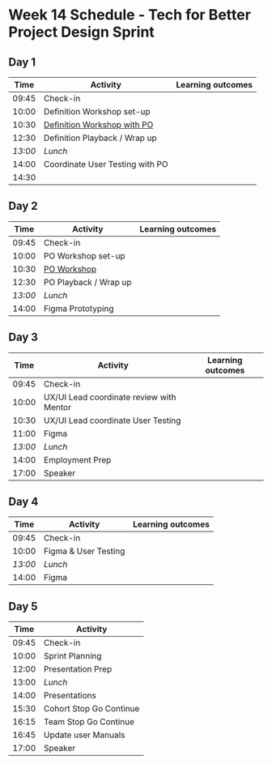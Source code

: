 # Week 14 Schedule - Tech for Better Project Design Sprint


## Day 1

| Time    | Activity                                  | Learning outcomes |
| ------- | ----------------------------------------- | ----------------- |
| 09:45   | Check-in                                  |                   |
| 10:00   | Definition Workshop set-up                |                   |
| 10:30   | [Definition Workshop with PO][def-slides] |                   |
| 12:30   | Definition Playback / Wrap up             |                   |
| _13:00_ | _Lunch_                                   |                   |
| 14:00   | Coordinate User Testing with PO           |                   |
| 14:30   |                                           |                   |

[def-slides]: https://docs.google.com/presentation/d/15c3DstgW4W-cFAjTV3LRNuvS9D7Ny5_UMOMYqW-Nvj0/edit?usp=sharing

## Day 2

| Time    | Activity                 | Learning outcomes |
| ------- | ------------------------ | ----------------- |
| 09:45   | Check-in                 |                   |
| 10:00   | PO Workshop set-up       |                   |
| 10:30   | [PO Workshop][po-slides] |                   |
| 12:30   | PO Playback / Wrap up    |                   |
| _13:00_ | _Lunch_                  |                   |
| 14:00   | Figma Prototyping        |                   |

[po-slides]: https://docs.google.com/presentation/d/1l2q87_ihk8HM7nnjHd2O1Ufe5dePz_0iX7WdDO412_k/edit?usp=sharing

## Day 3

| Time    | Activity                                 | Learning outcomes |
| ------- | ---------------------------------------- | ----------------- |
| 09:45   | Check-in                                 |                   |
| 10:00   | UX/UI Lead coordinate review with Mentor |                   |
| 10:30   | UX/UI Lead coordinate User Testing       |                   |
| 11:00   | Figma                                    |                   |
| _13:00_ | _Lunch_                                  |                   |
| 14:00   | Employment Prep                          |                   |
| 17:00   | Speaker                                  |                   |

## Day 4

| Time    | Activity             | Learning outcomes |
| ------- | -------------------- | ----------------- |
| 09:45   | Check-in             |                   |
| 10:00   | Figma & User Testing |                   |
| _13:00_ | _Lunch_              |                   |
| 14:00   | Figma                |                   |

## Day 5

| Time  | Activity                |
| ----- | ----------------------- |
| 09:45 | Check-in                |
| 10:00 | Sprint Planning         |
| 12:00 | Presentation Prep       |
| 13:00 | _Lunch_                 |
| 14:00 | Presentations           |
| 15:30 | Cohort Stop Go Continue |
| 16:15 | Team Stop Go Continue   |
| 16:45 | Update user Manuals     |
| 17:00 | Speaker                 |

